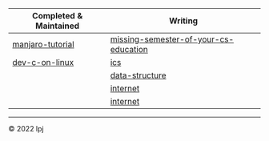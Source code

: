 | Completed & Maintained                                               | Writing                                                                                 |
|----------------------------------------------------------------------|-----------------------------------------------------------------------------------------|
| [manjaro-tutorial](https://cs-notes-lpj.github.io/manjaro-tutorial/) | [missing-semester-of-your-cs-education](https://cs-notes-lpj.github.io/dev-c-on-linux/) |
| [dev-c-on-linux](https://cs-notes-lpj.github.io/dev-c-on-linux/)     | [ics](https://cs-notes-lpj.github.io/ics/)                                              |
|                                                                      | [data-structure](https://cs-notes-lpj.github.io/data-structure/)                        |
|                                                                      | [internet](https://cs-notes-lpj.github.io/Internet/)                                    |
|                                                                      | [internet](https://cs-notes-lpj.github.io/Internet/)                                    |

---

© 2022 lpj

